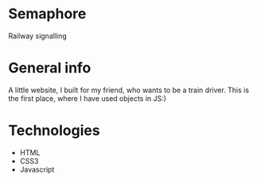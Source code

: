 # Semaphore
Railway signalling
# General info
A little website, I built for my friend, who wants to be a train driver. This is the first place, where I have used objects in JS:)
# Technologies
+ HTML
+ CSS3
+ Javascript
